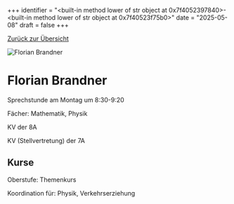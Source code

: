 
+++
identifier = "<built-in method lower of str object at 0x7f4052397840>-<built-in method lower of str object at 0x7f40523f75b0>"
date = "2025-05-08"
draft = false
+++

 [Zurück zur Übersicht](/schule/personen/)

<div class="row">
<div class="column">
<img src="/images/personal/Brandner.jpg" alt="Florian Brandner"> 
</div>
<div class="column">

# Florian Brandner

Sprechstunde am Montag um 8:30-9:20

Fächer: Mathematik,  Physik

KV der 8A

KV (Stellvertretung) der 7A

## Kurse



Oberstufe: Themenkurs

Koordination für: Physik, Verkehrserziehung

</div>
</div> 

